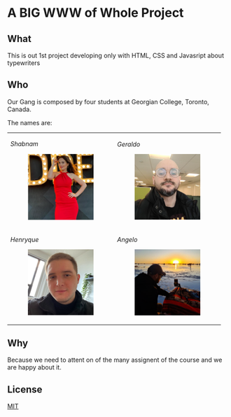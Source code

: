 # A BIG WWW of Whole Project
## What

This is out 1st project developing only with HTML, CSS and Javasript about typewriters

## Who

Our Gang is composed by four students at Georgian College, Toronto, Canada.

The names are:

<table border="0">
    <tr>
        <td>
            <p>
                <em>Shabnam</em>
                <figure>
                    <img src="images_readme/shabnam.png" width="150">
                </figure>
            </p>
        </td>  
        <td>
            <p>
                <em>Geraldo</em>
                <figure>
                    <img src="images_readme/geraldo.png" width="150">
                </figure>
            </p>
        </td>  
    </tr>
    <tr>
        <td>
            <p>
                <em>Henryque </em>
                <figure>
                    <img src="images_readme/henrique.png" width="150">
                </figure>
            </p>
        </td>
        <td>
            <p>
                <em> Angelo </em>
                <figure>
                    <img src="images_readme/angelo.png" width="150">
                </figure>
            </p>
        </td>
    </tr>
</table>


## Why

Because we need to attent on of the many assignent of the course and we are happy about it.

## License

[MIT](https://choosealicense.com/licenses/mit/)

